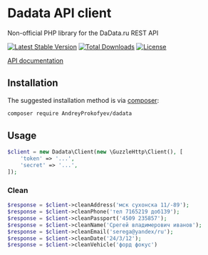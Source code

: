 Dadata API client
=================

Non-official PHP library for the DaData.ru REST API

[![Latest Stable Version](https://poser.pugx.org/kstkn/dadata/version)](https://packagist.org/packages/kstkn/dadata)
[![Total Downloads](https://poser.pugx.org/kstkn/dadata/downloads)](https://packagist.org/packages/kstkn/dadata)
[![License](https://poser.pugx.org/kstkn/dadata/license)](https://packagist.org/packages/kstkn/dadata)

[API documentation](https://dadata.ru/api/clean/)

## Installation

The suggested installation method is via [composer](https://getcomposer.org/):

```sh
composer require AndreyProkofyev/dadata
```

## Usage

``` php
$client = new Dadata\Client(new \GuzzleHttp\Client(), [
    'token' => '...',
    'secret' => '...',
]);
```

### Clean

``` php
$response = $client->cleanAddress('мск сухонска 11/-89');
$response = $client->cleanPhone('тел 7165219 доб139');
$response = $client->cleanPassport('4509 235857');
$response = $client->cleanName('Срегей владимерович иванов');
$response = $client->cleanEmail('serega@yandex/ru');
$response = $client->cleanDate('24/3/12');
$response = $client->cleanVehicle('форд фокус')
```
